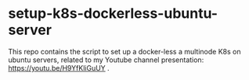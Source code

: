 # setup-k8s-dockerless-ubuntu-server
This repo contains the script to set up a docker-less a multinode K8s on ubuntu servers, related to my Youtube channel presentation: https://youtu.be/H9YfKliGuUY . 
